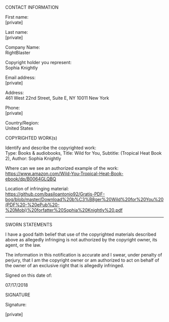 CONTACT INFORMATION

First name:  
[private]  

Last name:  
[private]  

Company Name:  
RightBlaster

Copyright holder you represent:  
Sophia Knightly

Email address:  
[private]  

Address:  
461 West 22nd Street, Suite E, NY 10011 New York

Phone:  
[private]  

Country/Region:  
United States

COPYRIGHTED WORK(s)  

Identify and describe the copyrighted work:  
Type: Books & audiobooks, Title: Wild for You, Subtitle: (Tropical Heat Book 2), Author: Sophia Knightly

Where can we see an authorized example of the work:  
https://www.amazon.com/Wild-You-Tropical-Heat-Book-ebook/dp/B0064GLQBQ

Location of infringing material:  
https://github.com/basiloantonio92/Gratis-PDF-bog/blob/master/Download%20b%C3%B8ger%20Wild%20for%20You%20(PDF%20-%20ePub%20-%20Mobi)%20forfatter%20Sophia%20Knightly%20.pdf

----------------

SWORN STATEMENTS  

I have a good faith belief that use of the copyrighted materials described above as allegedly infringing is not authorized by the copyright owner, its agent, or the law.

The information in this notification is accurate and I swear, under penalty of perjury, that I am the copyright owner or am authorized to act on behalf of the owner of an exclusive right that is allegedly infringed.

Signed on this date of:  

07/17/2018  

SIGNATURE  

Signature:  

[private]
